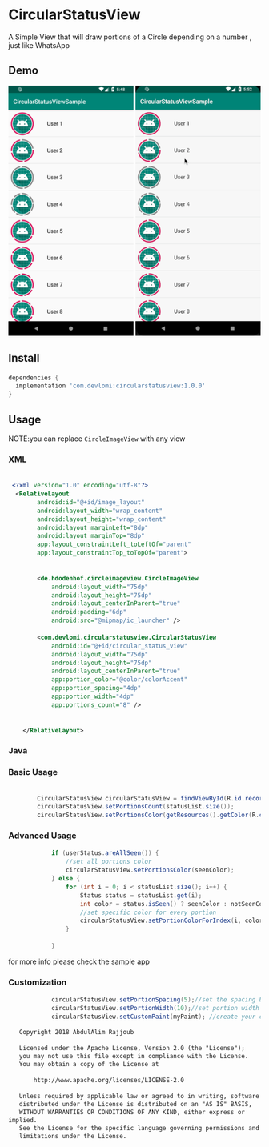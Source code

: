 # CircularStatusView
A Simple View that will draw portions of a Circle depending on a number , just like WhatsApp


## Demo
<p float="left">
  <img src="etc/demo.png" width="250" /> 
  <img src="etc/gif_demo.gif" width="250" />
</p>


## Install
```gradle
dependencies {
  implementation 'com.devlomi:circularstatusview:1.0.0'
}
```


## Usage
NOTE:you can replace `CircleImageView` with any view 

### XML

```xml

 <?xml version="1.0" encoding="utf-8"?>
  <RelativeLayout
        android:id="@+id/image_layout"
        android:layout_width="wrap_content"
        android:layout_height="wrap_content"
        android:layout_marginLeft="8dp"
        android:layout_marginTop="8dp"
        app:layout_constraintLeft_toLeftOf="parent"
        app:layout_constraintTop_toTopOf="parent">


        <de.hdodenhof.circleimageview.CircleImageView
            android:layout_width="75dp"
            android:layout_height="75dp"
            android:layout_centerInParent="true"
            android:padding="6dp"
            android:src="@mipmap/ic_launcher" />

        <com.devlomi.circularstatusview.CircularStatusView
            android:id="@+id/circular_status_view"
            android:layout_width="75dp"
            android:layout_height="75dp"
            android:layout_centerInParent="true"
            app:portion_color="@color/colorAccent"
            app:portion_spacing="4dp"
            app:portion_width="4dp"
            app:portions_count="8" />


    </RelativeLayout>

```


### Java

### Basic Usage
```java

        CircularStatusView circularStatusView = findViewById(R.id.record_view);
        circularStatusView.setPortionsCount(statusList.size());
        circularStatusView.setPortionsColor(getResources().getColor(R.color.colorAccent););

```

### Advanced Usage

```java
            if (userStatus.areAllSeen()) {
                //set all portions color
                circularStatusView.setPortionsColor(seenColor);
            } else {
                for (int i = 0; i < statusList.size(); i++) {
                    Status status = statusList.get(i);
                    int color = status.isSeen() ? seenColor : notSeenColor;
                    //set specific color for every portion
                    circularStatusView.setPortionColorForIndex(i, color);
                }

            }
```

for more info please check the sample app

### Customization

```java
            circularStatusView.setPortionSpacing(5);//set the spacing between portions
            circularStatusView.setPortionWidth(10);//set portion width
            circularStatusView.setCustomPaint(myPaint); //create your custom paint for portions
```

```
   Copyright 2018 AbdulAlim Rajjoub

   Licensed under the Apache License, Version 2.0 (the "License");
   you may not use this file except in compliance with the License.
   You may obtain a copy of the License at

       http://www.apache.org/licenses/LICENSE-2.0

   Unless required by applicable law or agreed to in writing, software
   distributed under the License is distributed on an "AS IS" BASIS,
   WITHOUT WARRANTIES OR CONDITIONS OF ANY KIND, either express or implied.
   See the License for the specific language governing permissions and
   limitations under the License.
```

